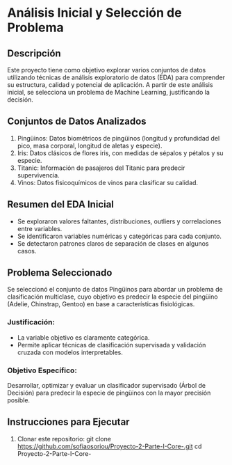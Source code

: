 # Análisis Inicial y Selección de Problema

## Descripción
Este proyecto tiene como objetivo explorar varios conjuntos de datos utilizando técnicas de análisis exploratorio de datos (EDA) para comprender su estructura, calidad y potencial de aplicación. A partir de este análisis inicial, se selecciona un problema de Machine Learning, justificando la decisión. 

## Conjuntos de Datos Analizados

1. Pingüinos: Datos biométricos de pingüinos (longitud y profundidad del pico, masa corporal, longitud de aletas y especie).  
2. Iris: Datos clásicos de flores iris, con medidas de sépalos y pétalos y su especie.  
3. Titanic: Información de pasajeros del Titanic para predecir supervivencia.  
4. Vinos: Datos fisicoquímicos de vinos para clasificar su calidad.

## Resumen del EDA Inicial

- Se exploraron valores faltantes, distribuciones, outliers y correlaciones entre variables.
- Se identificaron variables numéricas y categóricas para cada conjunto.
- Se detectaron patrones claros de separación de clases en algunos casos.

## Problema Seleccionado

Se seleccionó el conjunto de datos Pingüinos para abordar un problema de clasificación multiclase, cuyo objetivo es predecir la especie del pingüino (Adelie, Chinstrap, Gentoo) en base a características fisiológicas.

### Justificación:
- La variable objetivo es claramente categórica.
- Permite aplicar técnicas de clasificación supervisada y validación cruzada con modelos interpretables.

### Objetivo Específico:
Desarrollar, optimizar y evaluar un clasificador supervisado (Árbol de Decisión) para predecir la especie de pingüinos con la mayor precisión posible.


## Instrucciones para Ejecutar

1. Clonar este repositorio:
   git clone https://github.com/sofiaosoriou/Proyecto-2-Parte-I-Core-.git
   cd Proyecto-2-Parte-I-Core-
